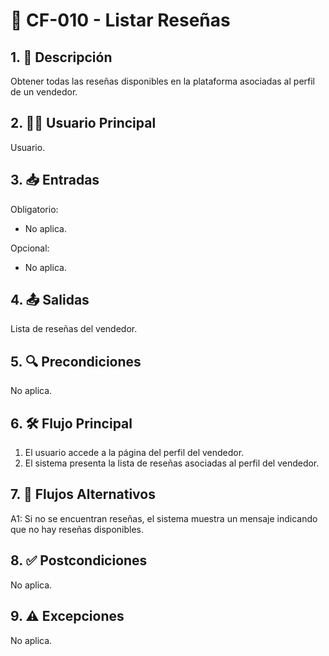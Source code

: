 # 🌟 CF-010 - Listar Reseñas

## 1. 📝 Descripción  
Obtener todas las reseñas disponibles en la plataforma asociadas al perfil de un vendedor.

## 2. 🧑‍💻 Usuario Principal  
Usuario.

## 3. 📥 Entradas  
Obligatorio:  
* No aplica.  

Opcional:  
* No aplica.

## 4. 📤 Salidas  
Lista de reseñas del vendedor.

## 5. 🔍 Precondiciones  
No aplica.

## 6. 🛠 Flujo Principal  
1. El usuario accede a la página del perfil del vendedor.  
2. El sistema presenta la lista de reseñas asociadas al perfil del vendedor.

## 7. 🔄 Flujos Alternativos  
A1: Si no se encuentran reseñas, el sistema muestra un mensaje indicando que no hay reseñas disponibles.

## 8. ✅ Postcondiciones  
No aplica.

## 9. ⚠️ Excepciones  
No aplica.
